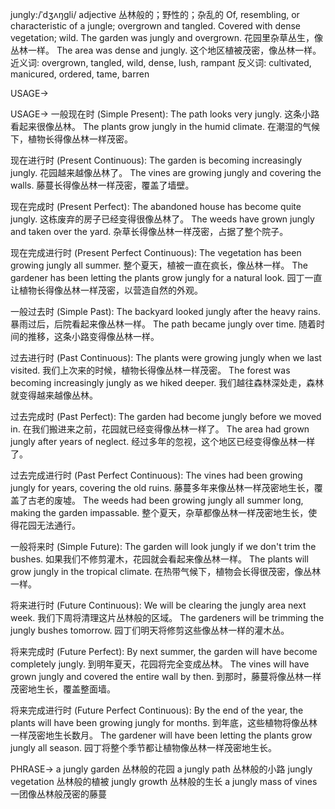 jungly:/ˈdʒʌŋɡli/
adjective
丛林般的；野性的；杂乱的
Of, resembling, or characteristic of a jungle; overgrown and tangled.  Covered with dense vegetation; wild.
The garden was jungly and overgrown.  花园里杂草丛生，像丛林一样。
The area was dense and jungly. 这个地区植被茂密，像丛林一样。
近义词: overgrown, tangled, wild, dense, lush, rampant
反义词: cultivated, manicured, ordered, tame, barren

USAGE->

USAGE->
一般现在时 (Simple Present):
The path looks very jungly.  这条小路看起来很像丛林。
The plants grow jungly in the humid climate.  在潮湿的气候下，植物长得像丛林一样茂密。


现在进行时 (Present Continuous):
The garden is becoming increasingly jungly.  花园越来越像丛林了。
The vines are growing jungly and covering the walls. 藤蔓长得像丛林一样茂密，覆盖了墙壁。


现在完成时 (Present Perfect):
The abandoned house has become quite jungly. 这栋废弃的房子已经变得很像丛林了。
The weeds have grown jungly and taken over the yard. 杂草长得像丛林一样茂密，占据了整个院子。


现在完成进行时 (Present Perfect Continuous):
The vegetation has been growing jungly all summer.  整个夏天，植被一直在疯长，像丛林一样。
The gardener has been letting the plants grow jungly for a natural look. 园丁一直让植物长得像丛林一样茂密，以营造自然的外观。



一般过去时 (Simple Past):
The backyard looked jungly after the heavy rains.  暴雨过后，后院看起来像丛林一样。
The path became jungly over time. 随着时间的推移，这条小路变得像丛林一样。


过去进行时 (Past Continuous):
The plants were growing jungly when we last visited.  我们上次来的时候，植物长得像丛林一样茂密。
The forest was becoming increasingly jungly as we hiked deeper.  我们越往森林深处走，森林就变得越来越像丛林。


过去完成时 (Past Perfect):
The garden had become jungly before we moved in.  在我们搬进来之前，花园就已经变得像丛林一样了。
The area had grown jungly after years of neglect.  经过多年的忽视，这个地区已经变得像丛林一样了。


过去完成进行时 (Past Perfect Continuous):
The vines had been growing jungly for years, covering the old ruins.  藤蔓多年来像丛林一样茂密地生长，覆盖了古老的废墟。
The weeds had been growing jungly all summer long, making the garden impassable.  整个夏天，杂草都像丛林一样茂密地生长，使得花园无法通行。


一般将来时 (Simple Future):
The garden will look jungly if we don't trim the bushes.  如果我们不修剪灌木，花园就会看起来像丛林一样。
The plants will grow jungly in the tropical climate.  在热带气候下，植物会长得很茂密，像丛林一样。


将来进行时 (Future Continuous):
We will be clearing the jungly area next week.  我们下周将清理这片丛林般的区域。
The gardeners will be trimming the jungly bushes tomorrow.  园丁们明天将修剪这些像丛林一样的灌木丛。


将来完成时 (Future Perfect):
By next summer, the garden will have become completely jungly.  到明年夏天，花园将完全变成丛林。
The vines will have grown jungly and covered the entire wall by then.  到那时，藤蔓将像丛林一样茂密地生长，覆盖整面墙。


将来完成进行时 (Future Perfect Continuous):
By the end of the year, the plants will have been growing jungly for months.  到年底，这些植物将像丛林一样茂密地生长数月。
The gardener will have been letting the plants grow jungly all season.  园丁将整个季节都让植物像丛林一样茂密地生长。



PHRASE->
a jungly garden 丛林般的花园
a jungly path 丛林般的小路
jungly vegetation 丛林般的植被
jungly growth 丛林般的生长
a jungly mass of vines  一团像丛林般茂密的藤蔓
